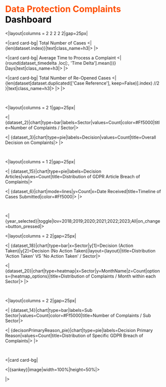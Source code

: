 [comment]: <> (Title of the page)
<h1><span style="color:#Ff5000">Data Protection Complaints</span> <span style="color:black">Dashboard</span></h1>


[comment]: <> (Setting the first pane of the dashboard)
<|layout|columns = 2 2 2 2 2|gap=25px|

[comment]: <> (Total number of cases statistic)
<|card card-bg|
Total Number of Cases
<|{len(dataset.index)}|text|class_name=h3|>
|>

[comment]: <> (Average time statistic)
<|card card-bg|
Average Time to Process a Complaint
<|{round(dataset_timedelta .loc[:, 'Time Delta'].mean())} Days|text|class_name=h3|>
|>

[comment]: <> (Total number of re-opened cases)
<|card card-bg|
Total Number of Re-Opened Cases
<|{len(dataset[dataset.duplicated(['Case Reference'], keep=False)].index) //2 }|text|class_name=h3|>
|>
|>


<br/>


[comment]: <> (Setting the second pane of the dashboard)
<|layout|columns = 2 1|gap=25px|

[comment]: <> (Bar chart: complaints / sector)
<| {dataset_2}|chart|type=bar|labels=Sector|values=Count|color=#Ff5000|title=Number of Complaints / Sector|>

[comment]: <> (Pie chart: decision on complaints)
<| {dataset_3}|chart|type=pie|labels=Decision|values=Count|title=Overall Decision on Complaints|>
|>


<br/>


[comment]: <> (Setting the third pane of the dashboard)
<|layout|columns = 1 2|gap=25px|

[comment]: <> (Pie chart: decision article distribution)
<| {dataset_15}|chart|type=pie|labels=Decision Articles|values=Count|title=Distribution of GDPR Article Breach of Complaints|>

[comment]: <> (Line chart: cases submitted over time)
<| {dataset_6}|chart|mode=lines|y=Count|x=Date Received|title=Timeline of Cases Submitted|color=#Ff5000|>
|>


<br/>


[comment]: <> (Buttons: stacked bar chart years)
<| {year_selected}|toggle|lov=2018;2019;2020;2021;2022;2023;All|on_change=button_pressed|>

[comment]: <> (Setting the fourth pane of the dashboard)
<|layout|columns = 2 2|gap=25px|

[comment]: <> (Stacked bar chart: action or no action taken / sector)
<| {dataset_18}|chart|type=bar|x=Sector|y[1]=Decision (Action Taken)|y[2]=Decision (No Action Taken)|layout={layout}|title=Distribution 'Action Taken' VS 'No Action Taken' / Sector|>

[comment]: <> (Heatmap: complaints per month)
<| {dataset_20}|chart|type=heatmap|x=Sector|y=MonthName|z=Count|options={heatmap_options}|title=Distribution of Complaints / Month within each Sector|>
|>


<br/>


[comment]: <> (Setting the fith pane of the dashboard)
<|layout|columns = 2 2|gap=25px|

[comment]: <> (Bar chart: complaints / subsector)
<| {dataset_14}|chart|type=bar|labels=Sub Sector|values=Count|color=#Ff5000|title=Number of Complaints / Sub Sector|>

[comment]: <> (Pie chart: complaints / sector)
<| {decisonPrimaryReason_pie}|chart|type=pie|labels=Decision Primary Reason|values=Count|title=Distribution of Specific GDPR Breach of Complaints|>
|>


<br/>

<|card card-bg|

[comment]: <> (Sankey diagram: decision to decision detail2)
<|{sankey}|image|width=100%|height=50%|>

|>

